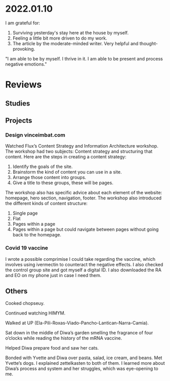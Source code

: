 # 2022.01.10

I am grateful for:

1. Surviving yesterday's stay here at the house by myself.
2. Feeling a little bit more driven to do my work.
3. The article by the moderate-minded writer. Very helpful and thought-provoking.

"I am able to be by myself. I thrive in it. I am able to be present and process negative emotions."

# Reviews

## Studies

## Projects

### Design vinceimbat.com

Watched Flux’s Content Strategy and Information Architecture workshop. The workshop had two subjects: Content strategy and structuring that content. Here are the steps in creating a content strategy:

1. Identify the goals of the site.
2. Brainstorm the kind of content you can use in a site.
3. Arrange those content into groups.
4. Give a title to these groups, these will be pages.

The workshop also has specific advice about each element of the website: homepage, hero section, navigation, footer. The workshop also introduced the different kinds of content structure:

1. Single page
2. Flat
3. Pages within a page
4. Pages within a page but could navigate between pages without going back to the homepage.

### Covid 19 vaccine

I wrote a possible comprimise I could take regarding the vaccine, which involves using ivermectin to counteract the negative effects. I also checked the control group site and got myself a digital ID. I also downloaded the RA and EO on my phone just in case I need them.

## Others

Cooked chopseuy.

Continued watching HIMYM.

Walked at UP (Ela-Pili-Roxas-Viado-Pancho-Lantican-Narra-Camia).

Sat down in the middle of Diwa’s garden smelling the fragrance of four o’clocks while reading the history of the mRNA vaccine.

Helped Diwa prepare food and saw her cats.

Bonded with Yvette and Diwa over pasta, salad, ice cream, and beans. Met Yvette’s dogs. I explained zettelkasten to both of them. I learned more about Diwa’s process and system and her struggles, which was eye-opening to me.

